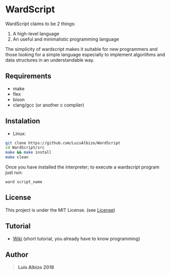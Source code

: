 # WardScript

WardScript claims to be 2 things:

1. A high-level language
2. An useful and minimalistic programming language

The simplicity of wardscript makes it suitable for new programmers and those looking for a simple language
especially to implement algorithms and data structures in an understandable way.

## Requirements

* make
* flex
* bison
* clang/gcc (or another c compiler)

## Instalation

* Linux:

``` bash
git clone https://github.com/LuisAlbizo/WardScript
cd WardScript/src
make && make install
make clean
```

Once you have installed the interpreter; to execute a wardscript program just run:

```
ward script_name
```

## License

This project is under the MIT License. (see [License](./LICENSE))

## Tutorial

* [Wiki](https://github.com/LuisAlbizo/WardScript/wiki) (short tutorial, you already have to know programming)

## Author

> **Luis Albizo 2018**

